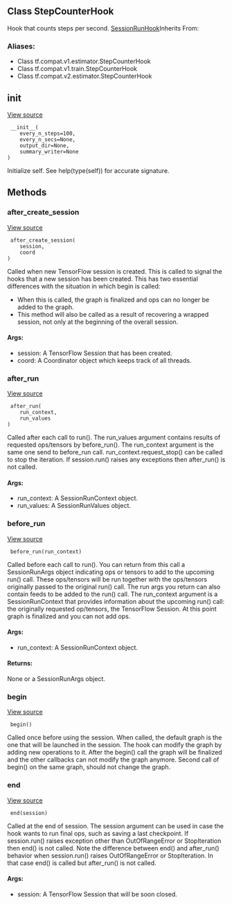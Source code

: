 ## Class StepCounterHook
Hook that counts steps per second.
[SessionRunHook](https://tensorflow.google.cn/api_docs/python/tf/estimator/SessionRunHook)Inherits From: 

### Aliases:
- Class tf.compat.v1.estimator.StepCounterHook
- Class tf.compat.v1.train.StepCounterHook
- Class tf.compat.v2.estimator.StepCounterHook
## __init__
[View source](https://github.com/tensorflow/tensorflow/blob/r2.0/tensorflow/python/training/basic_session_run_hooks.py#L653-L668)


```
 __init__(
    every_n_steps=100,
    every_n_secs=None,
    output_dir=None,
    summary_writer=None
)
```
Initialize self. See help(type(self)) for accurate signature.
## Methods
### after_create_session
[View source](https://github.com/tensorflow/tensorflow/blob/r2.0/tensorflow/python/training/session_run_hook.py#L112-L127)


```
 after_create_session(
    session,
    coord
)
```
Called when new TensorFlow session is created.
This is called to signal the hooks that a new session has been created. This has two essential differences with the situation in which begin is called:
- When this is called, the graph is finalized and ops can no longer be added to the graph.
- This method will also be called as a result of recovering a wrapped session, not only at the beginning of the overall session.
#### Args:
- session: A TensorFlow Session that has been created.
- coord: A Coordinator object which keeps track of all threads.
### after_run
[View source](https://github.com/tensorflow/tensorflow/blob/r2.0/tensorflow/python/training/basic_session_run_hooks.py#L694-L726)


```
 after_run(
    run_context,
    run_values
)
```
Called after each call to run().
The run_values argument contains results of requested ops/tensors by before_run().
The run_context argument is the same one send to before_run call. run_context.request_stop() can be called to stop the iteration.
If session.run() raises any exceptions then after_run() is not called.
#### Args:
- run_context: A SessionRunContext object.
- run_values: A SessionRunValues object.
### before_run
[View source](https://github.com/tensorflow/tensorflow/blob/r2.0/tensorflow/python/training/basic_session_run_hooks.py#L682-L683)


```
 before_run(run_context)
```
Called before each call to run().
You can return from this call a SessionRunArgs object indicating ops or tensors to add to the upcoming run() call. These ops/tensors will be run together with the ops/tensors originally passed to the original run() call. The run args you return can also contain feeds to be added to the run() call.
The run_context argument is a SessionRunContext that provides information about the upcoming run() call: the originally requested op/tensors, the TensorFlow Session.
At this point graph is finalized and you can not add ops.
#### Args:
- run_context: A SessionRunContext object.
#### Returns:
None or a SessionRunArgs object.
### begin
[View source](https://github.com/tensorflow/tensorflow/blob/r2.0/tensorflow/python/training/basic_session_run_hooks.py#L673-L680)


```
 begin()
```
Called once before using the session.
When called, the default graph is the one that will be launched in the session. The hook can modify the graph by adding new operations to it. After the begin() call the graph will be finalized and the other callbacks can not modify the graph anymore. Second call of begin() on the same graph, should not change the graph.
### end
[View source](https://github.com/tensorflow/tensorflow/blob/r2.0/tensorflow/python/training/session_run_hook.py#L171-L186)


```
 end(session)
```
Called at the end of session.
The session argument can be used in case the hook wants to run final ops, such as saving a last checkpoint.
If session.run() raises exception other than OutOfRangeError or StopIteration then end() is not called. Note the difference between end() and after_run() behavior when session.run() raises OutOfRangeError or StopIteration. In that case end() is called but after_run() is not called.
#### Args:
- session: A TensorFlow Session that will be soon closed.
